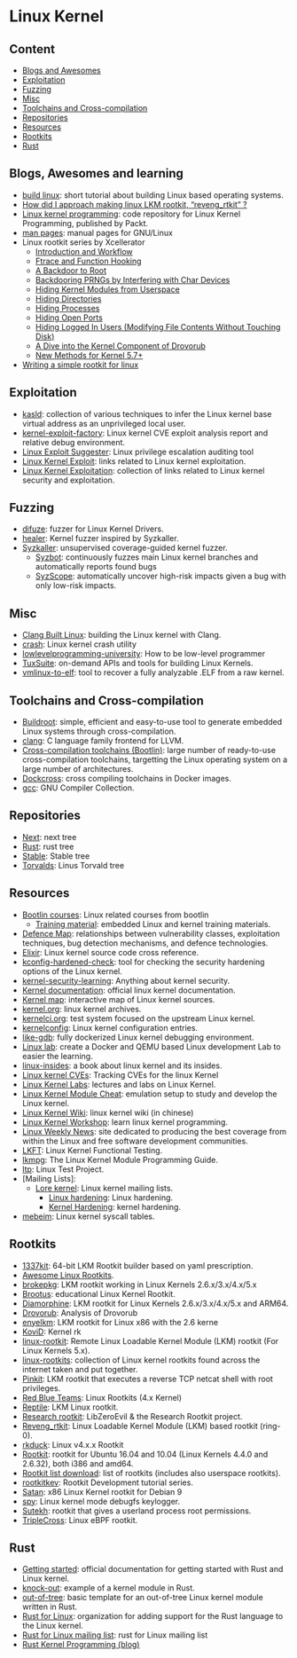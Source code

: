# Linux Kernel

## Content

* [Blogs and Awesomes](#blogs-awesomes-and-learning)
* [Exploitation](#exploitation)
* [Fuzzing](#fuzzing)
* [Misc](#misc)
* [Toolchains and Cross-compilation](#toolchains-and-cross-compilation)
* [Repositories](#repositories)
* [Resources](#resources)
* [Rootkits](#rootkits)
* [Rust](#rust)

## Blogs, Awesomes and learning

* [build linux][89]: short tutorial about building Linux based operating
  systems.
* [How did I approach making linux LKM rootkit, “reveng_rtkit” ?][70]
* [Linux kernel programming][90]: code repository for Linux Kernel Programming,
  published by Packt.
* [man pages][95]: manual pages for GNU/Linux
* Linux rootkit series by Xcellerator
  * [Introduction and Workflow][51]
  * [Ftrace and Function Hooking][52]
  * [A Backdoor to Root][53]
  * [Backdooring PRNGs by Interfering with Char Devices][54]
  * [Hiding Kernel Modules from Userspace][55]
  * [Hiding Directories][56]
  * [Hiding Processes][57]
  * [Hiding Open Ports][58]
  * [Hiding Logged In Users (Modifying File Contents Without Touching Disk)][59]
  * [A Dive into the Kernel Component of Drovorub][60]
  * [New Methods for Kernel 5.7+][61]
* [Writing a simple rootkit for linux][87]

## Exploitation

* [kasld][1]: collection of various techniques to infer the Linux kernel base
  virtual address as an unprivileged local user.
* [kernel-exploit-factory][16]: Linux kernel CVE exploit analysis report and
  relative debug environment.
* [Linux Exploit Suggester][83]: Linux privilege escalation auditing tool
* [Linux Kernel Exploit][17]: links related to Linux kernel exploitation.
* [Linux Kernel Exploitation][18]: collection of links related to Linux kernel
  security and exploitation.

## Fuzzing

* [difuze][19]: fuzzer for Linux Kernel Drivers.
* [healer][92]: Kernel fuzzer inspired by Syzkaller.
* [Syzkaller][20]: unsupervised coverage-guided kernel fuzzer.
  * [Syzbot][21]: continuously fuzzes main Linux kernel branches and
    automatically reports found bugs
  * [SyzScope][22]: automatically uncover high-risk impacts given a bug with
    only low-risk impacts.

## Misc

* [Clang Built Linux][23]: building the Linux kernel with Clang.
* [crash][96]: Linux kernel crash utility
* [lowlevelprogramming-university][82]: How to be low-level programmer
* [TuxSuite][42]: on-demand APIs and tools for building Linux Kernels.
* [vmlinux-to-elf][86]: tool to recover a fully analyzable .ELF from a raw
  kernel.

## Toolchains and Cross-compilation

* [Buildroot][15]: simple, efficient and easy-to-use tool to generate embedded
  Linux systems through cross-compilation.
* [clang][11]: C language family frontend for LLVM.
* [Cross-compilation toolchains (Bootlin)][12]: large number of ready-to-use
  cross-compilation toolchains, targetting the Linux operating system on a large
  number of architectures.
* [Dockcross][14]: cross compiling toolchains in Docker images.
* [gcc][13]: GNU Compiler Collection.

## Repositories

* [Next][48]: next tree
* [Rust][49]: rust tree
* [Stable][47]: Stable tree
* [Torvalds][46]: Linus Torvald tree

## Resources

* [Bootlin courses][66]: Linux related courses from bootlin
  * [Training material][94]: embedded Linux and kernel training materials.
* [Defence Map][24]: relationships between vulnerability classes, exploitation
  techniques, bug detection mechanisms, and defence technologies.
* [Elixir][40]: Linux kernel source code cross reference.
* [kconfig-hardened-check][25]: tool for checking the security hardening
  options of the Linux kernel.
* [kernel-security-learning][26]: Anything about kernel security.
* [Kernel documentation][27]: official linux kernel documentation.
* [Kernel map][67]: interactive map of Linux kernel sources.
* [kernel.org][28]: linux kernel archives.
* [kernelci.org][29]: test system focused on the upstream Linux kernel.
* [kernelconfig][30]: Linux kernel configuration entries.
* [like-gdb][31]: fully dockerized Linux kernel debugging environment.
* [Linux lab][85]: create a Docker and QEMU based Linux development Lab to
  easier the learning.
* [linux-insides][32]: a book about linux kernel and its insides.
* [Linux kernel CVEs][93]: Tracking CVEs for the linux Kernel
* [Linux Kernel Labs][63]: lectures and labs on Linux Kernel.
* [Linux Kernel Module Cheat][33]: emulation setup to study and develop the
  Linux kernel.
* [Linux Kernel Wiki][84]: linux kernel wiki (in chinese)
* [Linux Kernel Workshop][65]: learn linux kernel programming.
* [Linux Weekly News][64]: site dedicated to producing the best coverage from
  within the Linux and free software development communities.
* [LKFT][34]: Linux Kernel Functional Testing.
* [lkmpg][35]: The Linux Kernel Module Programming Guide.
* [ltp][36]: Linux Test Project.
* [Mailing Lists]:
  * [Lore kernel][37]: Linux kernel mailing lists.
    * [Linux hardening][38]: Linux hardening.
    * [Kernel Hardening][39]: kernel hardening.
* [mebeim][62]: Linux kernel syscall tables.

## Rootkits

* [1337kit][81]: 64-bit LKM Rootkit builder based on yaml prescription.
* [Awesome Linux Rootkits][2].
* [brokepkg][77]: LKM rootkit working in Linux Kernels 2.6.x/3.x/4.x/5.x
* [Brootus][76]: educational Linux Kernel Rootkit.
* [Diamorphine][3]: LKM rootkit for Linux Kernels 2.6.x/3.x/4.x/5.x and
  ARM64.
* [Drovorub][50]: Analysis of Drovorub
* [enyelkm][78]: LKM rootkit for Linux x86 with the 2.6 kerne
* [KoviD][79]: Kernel rk
* [linux-rootkit][80]: Remote Linux Loadable Kernel Module (LKM) rootkit (For
  Linux Kernels 5.x).
* [linux-rootkits][75]: collection of Linux kernel rootkits found across the
  internet taken and put together.
* [Pinkit][4]: LKM rootkit that executes a reverse TCP netcat shell with root
  privileges.
* [Red Blue Teams][72]: Linux Rootkits (4.x Kernel)
* [Reptile][5]: LKM Linux rootkit.
* [Research rootkit][6]: LibZeroEvil & the Research Rootkit project.
* [Reveng_rtkit][69]: Linux Loadable Kernel Module (LKM) based rootkit (ring-0).
* [rkduck][73]: Linux v4.x.x Rootkit
* [Rootkit][7]: rootkit for Ubuntu 16.04 and 10.04 (Linux Kernels 4.4.0 and
  2.6.32), both i386 and amd64.
* [Rootkit list download][8]: list of rootkits (includes also userspace
  rootkits).
* [rootkitkev][74]: Rootkit Development tutorial series.
* [Satan][88]: x86 Linux Kernel rootkit for Debian 9 
* [spy][91]: Linux kernel mode debugfs keylogger.
* [Sutekh][9]: rootkit that gives a userland process root permissions.
* [TripleCross][10]: Linux eBPF rootkit.

## Rust

* [Getting started][45]: official documentation for getting started with Rust
  and Linux kernel.
* [knock-out][44]: example of a kernel module in Rust.
* [out-of-tree][68]: basic template for an out-of-tree Linux kernel module
  written in Rust.
* [Rust for Linux][43]: organization for adding support for the Rust language
  to the Linux kernel.
* [Rust for Linux mailing list][41]: rust for Linux mailing list
* [Rust Kernel Programming (blog)][71]

[1]: https://github.com/bcoles/kasld
[2]: https://github.com/milabs/awesome-linux-rootkits
[3]: https://github.com/m0nad/Diamorphine
[4]: https://github.com/PinkP4nther/Pinkit
[5]: https://github.com/f0rb1dd3n/Reptile
[6]: https://github.com/NoviceLive/research-rootkit
[7]: https://github.com/nurupo/rootkit
[8]: https://github.com/d30sa1/RootKits-List-Download
[9]: https://github.com/PinkP4nther/Sutekh
[10]: https://github.com/h3xduck/TripleCross
[11]: https://clang.llvm.org/
[12]: https://toolchains.bootlin.com/
[13]: https://gcc.gnu.org/
[14]: https://github.com/dockcross/dockcross
[15]: https://buildroot.org/
[16]: https://github.com/bsauce/kernel-exploit-factory
[17]: https://github.com/SecWiki/linux-kernel-exploits
[18]: https://github.com/xairy/linux-kernel-exploitation
[19]: https://github.com/ucsb-seclab/difuze
[20]: https://github.com/google/syzkaller
[21]: https://syzkaller.appspot.com/upstream
[22]: https://github.com/plummm/SyzScope
[23]: https://clangbuiltlinux.github.io/
[24]: https://github.com/a13xp0p0v/linux-kernel-defence-map
[25]: https://github.com/a13xp0p0v/kconfig-hardened-check
[26]: https://github.com/bsauce/kernel-security-learning
[27]: https://www.kernel.org/doc/html/latest/index.html
[28]: https://kernel.org/
[29]: https://kernelci.org/
[30]: https://www.kernelconfig.io/index.html
[31]: https://github.com/0xricksanchez/like-dbg
[32]: https://0xax.gitbooks.io/linux-insides/content/
[33]: https://github.com/cirosantilli/linux-kernel-module-cheat
[34]: https://lkft.linaro.org/
[35]: https://sysprog21.github.io/lkmpg/
[36]: https://github.com/linux-test-project/ltp
[37]: https://lore.kernel.org/
[38]: https://lore.kernel.org/linux-hardening/
[39]: https://lore.kernel.org/kernel-hardening/
[40]: https://lore.kernel.org/kernel-hardening/
[41]: https://lore.kernel.org/rust-for-linux/
[42]: https://tuxsuite.com/
[43]: https://github.com/Rust-for-Linux
[44]: https://github.com/jbaublitz/knock-out
[45]: https://docs.kernel.org/rust/quick-start.html
[46]: https://git.kernel.org/pub/scm/linux/kernel/git/torvalds/linux.git
[47]: https://git.kernel.org/pub/scm/linux/kernel/git/stable/linux.git/
[48]: https://git.kernel.org/pub/scm/linux/kernel/git/next/linux-next.git/
[49]: https://github.com/Rust-for-Linux/linux
[50]: https://access.redhat.com/articles/5320961
[51]: https://xcellerator.github.io/posts/linux_rootkits_01/
[52]: https://xcellerator.github.io/posts/linux_rootkits_02/
[53]: https://xcellerator.github.io/posts/linux_rootkits_03/
[54]: https://xcellerator.github.io/posts/linux_rootkits_04/
[55]: https://xcellerator.github.io/posts/linux_rootkits_05/
[56]: https://xcellerator.github.io/posts/linux_rootkits_06/
[57]: https://xcellerator.github.io/posts/linux_rootkits_07/
[58]: https://xcellerator.github.io/posts/linux_rootkits_08/
[59]: https://xcellerator.github.io/posts/linux_rootkits_09/
[60]: https://xcellerator.github.io/posts/linux_rootkits_10/
[61]: https://xcellerator.github.io/posts/linux_rootkits_11/
[62]: https://syscalls.mebeim.net/?table=x86/64/x64/v6.2
[63]: https://linux-kernel-labs.github.io/refs/heads/master/
[64]: https://lwn.net
[65]: https://lkw.readthedocs.io/en/latest/index.html
[66]: https://bootlin.com/training/
[67]: https://makelinux.github.io/kernel/map/
[68]: https://github.com/Rust-for-Linux/rust-out-of-tree-module
[69]: https://github.com/reveng007/reveng_rtkit
[70]: https://reveng007.github.io/blog/2022/03/08/reveng_rkit_detailed.html
[71]: https://coderjoshdk.github.io/posts/Rust-Kernel-Programming.html
[72]: https://github.com/pentesteracademy/linux-rootkits-red-blue-teams/tree/master
[73]: https://github.com/QuokkaLight/rkduck
[74]: https://github.com/SourceCodeDeleted/rootkitdev-linux/tree/master
[75]: https://github.com/R3x/linux-rootkits
[76]: https://github.com/dsmatter/brootus
[77]: https://github.com/R3tr074/brokepkg
[78]: https://github.com/therealdreg/enyelkm
[79]: https://github.com/carloslack/KoviD
[80]: https://github.com/Zhang1933/linux-rootkit
[81]: https://github.com/lukasbalazik123/1337kit
[82]: https://github.com/gurugio/lowlevelprogramming-university
[83]: https://github.com/The-Z-Labs/linux-exploit-suggester
[84]: https://github.com/0voice/linux_kernel_wiki
[85]: https://github.com/tinyclub/linux-lab
[86]: https://github.com/marin-m/vmlinux-to-elf
[87]: https://0x00sec.org/t/writing-a-simple-rootkit-for-linux/29034
[88]: https://github.com/aesophor/satan
[89]: https://github.com/MichielDerhaeg/build-linux
[90]: https://github.com/PacktPublishing/Linux-Kernel-Programming
[91]: https://github.com/jarun/spy
[92]: https://github.com/SunHao-0/healer
[93]: https://github.com/nluedtke/linux_kernel_cves
[94]: https://github.com/bootlin/training-materials
[95]: https://git.kernel.org/pub/scm/docs/man-pages/man-pages.git/
[96]: https://crash-utility.github.io
